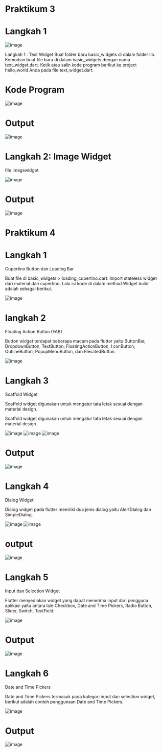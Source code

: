 # Praktikum 3

# Langkah 1

![image](https://github.com/KurniawatiAgustina/flutter-fundamental-part1/assets/113650883/13a4e308-2ebf-45f9-b9ca-82d84c544bd9)


 Langkah 1 : Text Widget
Buat folder baru basic_widgets di dalam folder lib. Kemudian buat file baru 
di dalam basic_widgets dengan nama text_widget.dart. Ketik atau salin 
kode program berikut ke project hello_world Anda pada file text_widget.dart.

# Kode Program
![image](https://github.com/KurniawatiAgustina/flutter-fundamental-part1/assets/113650883/fd164c3f-fba7-415a-bb70-9d817535ca05)

# Output
![image](https://github.com/KurniawatiAgustina/flutter-fundamental-part1/assets/113650883/9e565809-9248-4f9f-91a2-6ac5e5f27f91)

# Langkah 2: Image Widget
 file imagewidget
 
![image](https://github.com/KurniawatiAgustina/flutter-fundamental-part1/assets/113650883/0a71d751-18a2-49fc-bda4-c085afcc0846)



# Output
 ![image](https://github.com/KurniawatiAgustina/flutter-fundamental-part1/assets/113650883/57942d14-2bc2-4c5d-b281-1ea92f8837fd)


# Praktikum 4

# Langkah 1
 Cupertino Button dan Loading Bar

 Buat file di basic_widgets > loading_cupertino.dart. Import stateless widget dari material dan cupertino. 
 Lalu isi kode di dalam method Widget build adalah sebagai berikut.
 
![image](https://github.com/KurniawatiAgustina/flutter-fundamental-part1/assets/113650883/8a2674e2-6157-4de6-b934-352bfbbbfed5)

# langkah 2
Floating Action Button (FAB)

Button widget terdapat beberapa macam pada flutter yaitu
ButtonBar, DropdownButton, TextButton, FloatingActionButton, I
conButton, OutlineButton, PopupMenuButton, dan ElevatedButton.

![image](https://github.com/KurniawatiAgustina/flutter-fundamental-part1/assets/113650883/3d9f89ed-13fa-4603-a9b7-faf71b984c7b)

# Langkah 3
Scaffold Widget

Scaffold widget digunakan untuk mengatur tata letak sesuai dengan material design.

Scaffold widget digunakan untuk mengatur tata letak sesuai dengan material design.

![image](https://github.com/KurniawatiAgustina/flutter-fundamental-part1/assets/113650883/1406d846-532c-4b7d-a371-095ff6fcceeb)
![image](https://github.com/KurniawatiAgustina/flutter-fundamental-part1/assets/113650883/19e1e85a-d051-4e08-bc91-543fe46bef28)
![image](https://github.com/KurniawatiAgustina/flutter-fundamental-part1/assets/113650883/6435aa67-26f0-410f-99aa-76219b83bfce)


# Output 
![image](https://github.com/KurniawatiAgustina/flutter-fundamental-part1/assets/113650883/ae4bf6b6-b616-4cfe-bafd-fae97bb0ed44)

# Langkah 4
Dialog Widget

Dialog widget pada flutter memiliki dua jenis dialog yaitu AlertDialog dan SimpleDialog.

![image](https://github.com/KurniawatiAgustina/flutter-fundamental-part1/assets/113650883/da9644be-7b7b-461c-aa1b-b78b5e73882b)
![image](https://github.com/KurniawatiAgustina/flutter-fundamental-part1/assets/113650883/6a9454f6-5c89-437b-86e2-c3e070f0021f)


# output

![image](https://github.com/KurniawatiAgustina/flutter-fundamental-part1/assets/113650883/1edfcb33-ffb6-4573-b1c7-916789831612)

# Langkah 5
Input dan Selection Widget

Flutter menyediakan widget yang dapat menerima input dari pengguna aplikasi yaitu antara lain
Checkbox, Date and Time Pickers, Radio Button, Slider, Switch, TextField.

![image](https://github.com/KurniawatiAgustina/flutter-fundamental-part1/assets/113650883/3f7146d0-42d5-4870-8cfa-9c26e3b63989)

# Output 
![image](https://github.com/KurniawatiAgustina/flutter-fundamental-part1/assets/113650883/fda427a2-1645-4333-9086-d619e7a743f2)

# Langkah 6
Date and Time Pickers

Date and Time Pickers termasuk pada kategori input dan selection widget, 
berikut adalah contoh penggunaan Date and Time Pickers.

![image](https://github.com/KurniawatiAgustina/flutter-fundamental-part1/assets/113650883/c461f773-2ef1-4957-9e9d-e8a93e6ecb08)

# Output
![image](https://github.com/KurniawatiAgustina/flutter-fundamental-part1/assets/113650883/2d289e50-c3c1-475a-bd26-1855f1e99ad7)

















